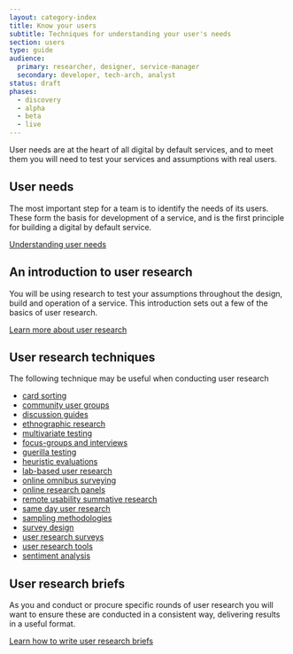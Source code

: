 ```yaml
---
layout: category-index
title: Know your users
subtitle: Techniques for understanding your user's needs
section: users
type: guide
audience:
  primary: researcher, designer, service-manager
  secondary: developer, tech-arch, analyst
status: draft
phases:
  - discovery
  - alpha
  - beta
  - live
---
```


User needs are at the heart of all digital by default services, and to meet them you will need to test your services and assumptions with real users.

## User needs

The most important step for a team is to identify the needs of its users. These form the basis for development of a service, and is the first principle for building a digital by default service.

[Understanding user needs](/users/understanding-user-needs.html)


## An introduction to user research

You will be using research to test your assumptions throughout the design, build and operation of a service. This introduction sets out a few of the basics of user research.

[Learn more about user research](/users/introduction-to-user-research.html)

## User research techniques

The following technique may be useful when conducting user research

<ul>
  <li><a href="/users/card-sorting.html">card sorting</a></li>
  <li><a href="/users/user-research/communityusergroups.html">community user groups</a></li>
  <li><a href="/users/user-research/discussionguides.html">discussion guides</a></li>
  <li><a href="/users/user-research/ethnographicresearch.html">ethnographic research</a></li>
  <li><a href="/users/user-research/multivariatetesting.html">multivariate testing</a></li>
  <li><a href="/users/user-research/focusgroupsminigroupsandinterviews.html">focus-groups and interviews</a></li>
  <li><a href="/users/user-research/guerillatesting.html">guerilla testing</a></li>
  <li><a href="/users/user-research/heuristicevaluations.html">heuristic evaluations</a></li>
  <li><a href="/users/user-research/labbasedusertesting.html">lab-based user research</a></li>
  <li><a href="/users/user-research/onlineomnibussurvey.html">online omnibus surveying</a></li>
  <li><a href="/users/user-research/onlineresearchpanels.html">online research panels</a></li>
  <li><a href="/users/user-research/remoteusability.html">remote usability summative research</a></li>
  <li><a href="/users/user-research/samedayusertesting.html">same day user research</a></li>
  <li><a href="/users/user-research/samplingmethodologies.html">sampling methodologies</a></li>
  <li><a href="/users/user-research/surveydesign.html">survey design</a></li>
  <li><a href="/users/user-research/userresearchsurveys.html">user research surveys</a></li>
  <li><a href="/users/user-research/userresearchtools.html">user research tools</a></li>
  <li><a href="/users/user-research/sentimentanalysis.html">sentiment analysis</a></li>
</ul>

## User research briefs

As you and conduct or procure specific rounds of user research you will want to ensure these are conducted in a consistent way, delivering results in a useful format.

[Learn how to write user research briefs](/users/user-research/userresearchbriefs.html)
